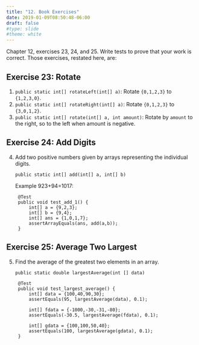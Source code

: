 ```yaml
---
title: "12. Book Exercises"
date: 2019-01-09T08:50:48-06:00
draft: false
#type: slide
#theme: white
---
```


Chapter 12, exercises 23, 24, and 25. Write tests to prove that your work is correct.
Those exercises, restated here, are:

## Exercise 23: Rotate
1. `public static int[] rotateLeft(int[] a)`: Rotate `{0,1,2,3}` to `{1,2,3,0}`.
2. `public static int[] rotateRight(int[] a)`: Rotate `{0,1,2,3}` to `{3,0,1,2}`.
3. `public static int[] rotate(int[] a, int amount)`: Rotate by `amount` to the right, so to the left when amount is negative.

## Exercise 24: Add Digits

4. Add two positive numbers given by arrays representing the individual digits.

    `public static int[] add(int[] a, int[] b)`

    Example 923+94=1017: 

        @Test
        public void test_add_1() {
            int[] a = {9,2,3};
            int[] b = {9,4};
            int[] ans = {1,0,1,7};
            assertArrayEquals(ans, add(a,b));
        }

## Exercise 25: Average Two Largest

5. Find the average of the greatest two elements in an array. 

    `public static double largestAverage(int [] data)`
    
        @Test
        public void test_largest_average() {
            int[] data = {100,40,90,30};
            assertEquals(95, largestAverage(data), 0.1);
            
            int[] fdata = {-1000,-30,-31,-80};
            assertEquals(-30.5, largestAverage(fdata), 0.1);
            
            int[] gdata = {100,100,50,40};
            assertEquals(100, largestAverage(gdata), 0.1);
        }
        
        
